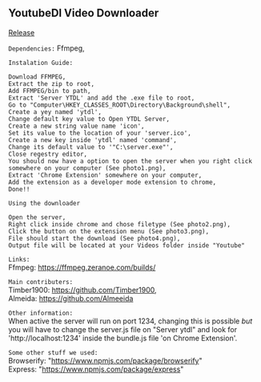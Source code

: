 ## YoutubeDl Video Downloader

[Release](https://github.com/Timber1900/YoutubeVideoDownloader/releases/tag/1.0)


`Dependencies:`
    Ffmpeg,

`Instalation Guide:`
 
~~~
Download FFMPEG,
Extract the zip to root,
Add FFMPEG/bin to path,
Extract 'Server YTDL' and add the .exe file to root,
Go to "Computer\HKEY_CLASSES_ROOT\Directory\Background\shell",
Create a yey named 'ytdl',
Change default key value to Open YTDL Server,
Create a new string value name 'icon',
Set its value to the location of your 'server.ico',
Create a new key inside 'ytdl' named 'command',
Change its default value to '"C:\server.exe"',
Close regestry editor,
You should now have a option to open the server when you right click somewhere on your computer (See photo1.png),
Extract 'Chrome Extension' somewhere on your computer,
Add the extension as a developer mode extension to chrome,
Done!!
~~~


`Using the downloader`

~~~
Open the server,
Right click inside chrome and chose filetype (See photo2.png),
Click the button on the extension menu (See photo3.png),
File should start the download (See photo4.png),
Output file will be located at your Videos folder inside "Youtube"
~~~

`Links:` <br />Ffmpeg: https://ffmpeg.zeranoe.com/builds/ <br />




`Main contributers:` <br />Timber1900:   https://github.com/Timber1900, <br />Almeida: https://github.com/Almeeida

`Other information:` <br />When active the server will run on port 1234, changing this is possible *but* you will have to change the server.js file on "Server ytdl" and  look for 'http://localhost:1234' inside the bundle.js file 'on Chrome Extension'.

`Some other stuff we used:`<br />Browserify: "https://www.npmjs.com/package/browserify" <br />Express: "https://www.npmjs.com/package/express"
